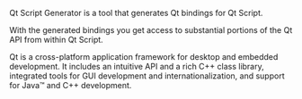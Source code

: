 Qt Script Generator is a tool that generates Qt bindings for Qt Script.

With the generated bindings you get access to substantial portions of the Qt API from within Qt Script.

Qt is a cross-platform application framework for desktop and embedded development. It includes an intuitive API and a rich C++ class library, integrated tools for GUI development and internationalization, and support for Java™ and C++ development.